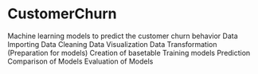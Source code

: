 # CustomerChurn
Machine learning models to predict the customer churn behavior
Data Importing
Data Cleaning
Data Visualization
Data Transformation (Preparation for models)
Creation of basetable
Training models
Prediction 
Comparison of Models
Evaluation of Models
